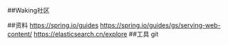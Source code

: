 ##Waking社区

##资料
https://spring.io/guides
https://spring.io/guides/gs/serving-web-content/
https://elasticsearch.cn/explore
##工具
git